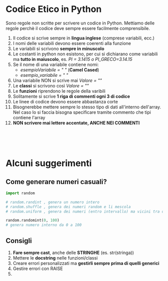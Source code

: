 # Codice Etico in Python
Sono regole non scritte per scrivere un codice in Python. Mettiamo delle regole perchè il codice deve sempre essere facilmente comprensibile.

1. Il codice si scrive sempre in **lingua inglese** (comprese variabili, ecc.)
2. I nomi delle variabili devono essere coerenti alla funzione
3. Le variabili si scrivono **sempre in minuscolo**
4. Le costanti in python non esistono, per cui si dichiarano come variabili ma **tutto in maiuscolo**, es. *PI = 3.1415 o PI_GRECO=3.14.15*
5. Se il nome di una variabile contiene nomi:
	- *esempioVariabile = " "* (**Camel Cased**)
	- *esempio_variabile = " "*
6. Una variabile NON si scrive mai *Valore = ""*
7. Le **classi** si scrivono così *Valore = ""*
8. Le **funzioni** riprendono le regole della varibili
9. Solitamente si scrive **1 riga di commenti ogni 3 di codice**
10. Le linee di codice devono essere abbastanza corte
11. Bisognerebbe mettere sempre lo stesso tipo di dati all'interno dell'array. Nel caso lo si faccia bisogna specificare tramite commento che tipi contiene l'array
12. **NON scrivere mai lettere accentate, ANCHE NEI COMMENTI**

<br>
<br>
<br>

# Alcuni suggerimenti
## Come generare numeri casuali?
```python
import random

# random.randint , genera un numero intero
# random.shuffle , genera dei numeri random e li mescola
# random.uniform , genera dei numeri (entro intervallo) ma vicini tra di loro

random.randomint(0, 100)
# genera numero interno da 0 a 100
```

## Consigli
1. **Fare sempre cast**, anche delle **STRINGHE** (es. str(stringa))
2. Mettere le **docstring** nelle funzioni/classi
3. Creare errori personalizzati ma **gestirli sempre prima di quelli generici**
4. Gestire errori con RAISE
5. 
